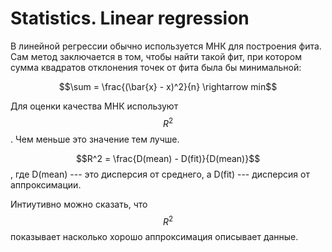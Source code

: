 # Statistics. Linear regression
 
В линейной регрессии обычно используется МНК для построения фита. Сам метод заключается в том, чтобы найти такой фит, при котором сумма квадратов отклонения точек от фита была бы минимальной:

$$\sum = \frac{(\bar{x} - x)^2}{n} \rightarrow min$$

Для оценки качества МНК используют $$R^2$$. Чем меньше это значение тем лучше. 

$$R^2 = \frac{D(mean) - D(fit)}{D(mean)}$$, где D(mean) --- это дисперсия от среднего, а D(fit) --- дисперсия от аппроксимации. 

Интиутивно можно сказать, что $$R^2$$ показывает насколько хорошо аппроксимация описывает данные. 